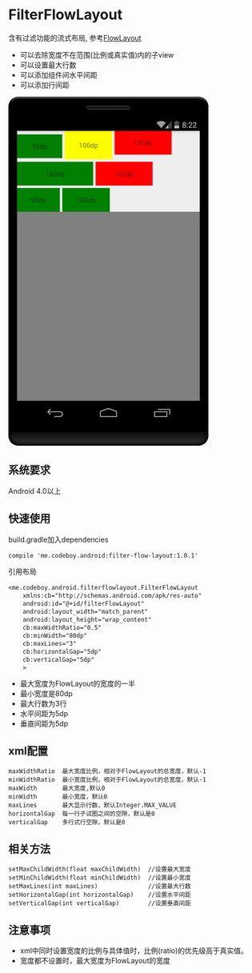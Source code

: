 # FilterFlowLayout
含有过滤功能的流式布局, 参考[FlowLayout](https://github.com/blazsolar/FlowLayout)

- 可以去除宽度不在范围(比例或真实值)内的子view
- 可以设置最大行数
- 可以添加组件间水平间距
- 可以添加行间距

![截图](./filter-flow-layout-small.png)
## 系统要求
Android 4.0以上

## 快速使用

build.gradle加入dependencies

    compile 'me.codeboy.android:filter-flow-layout:1.0.1'

引用布局

    <me.codeboy.android.filterflowlayout.FilterFlowLayout
        xmlns:cb="http://schemas.android.com/apk/res-auto"
        android:id="@+id/filterFlowLayout"
        android:layout_width="match_parent"
        android:layout_height="wrap_content"
        cb:maxWidthRatio="0.5"
        cb:minWidth="80dp"
        cb:maxLines="3"
        cb:horizontalGap="5dp"
        cb:verticalGap="5dp"
        >

- 最大宽度为FlowLayout的宽度的一半
- 最小宽度是80dp
- 最大行数为3行
- 水平间距为5dp
- 垂直间距为5dp

## xml配置
    maxWidthRatio  最大宽度比例，相对于FlowLayout的总宽度，默认-1
    minWidthRatio  最小宽度比例，相对于FlowLayout的总宽度，默认-1
    maxWidth       最大宽度,默认0
    minWidth       最小宽度，默认0
    maxLines       最大显示行数，默认Integer.MAX_VALUE
    horizontalGap  每一行子试图之间的空隙，默认是0
    verticalGap    多行式行空隙，默认是0


## 相关方法

    setMaxChildWidth(float maxChildWidth)  //设置最大宽度
    setMinChildWidth(float minChildWidth)  //设置最小宽度
    setMaxLines(int maxLines)              //设置最大行数
    setHorizontalGap(int horizontalGap)    //设置水平间距
    setVerticalGap(int verticalGap)        //设置垂直间距


## 注意事项

- xml中同时设置宽度的比例与具体值时，比例(ratio)的优先级高于真实值。
- 宽度都不设置时，最大宽度为FlowLayout的宽度